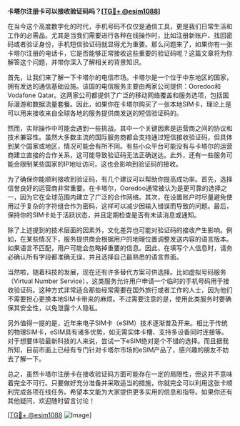 **卡塔尔注册卡可以接收验证码吗？[[TG💪+ @esim1088](https://t.me/s/esim1088)]**

在当今这个高度数字化的时代，手机号码不仅仅是通信工具，更是我们日常生活和工作的必需品。尤其是当我们需要进行各种在线操作时，比如注册新账户、找回密码或者验证身份，手机短信验证码就显得尤为重要。那么问题来了，如果你有一张卡塔尔注册的电话卡，它是否能够正常接收这些重要的验证码呢？这篇文章将为你解答这个问题，并带你深入了解相关的背景知识。

首先，让我们来了解一下卡塔尔的电信市场。卡塔尔是一个位于中东地区的国家，拥有发达的通信基础设施。该国的电信服务主要由两家公司提供：Ooredoo和Vodafone Qatar。这两家公司都提供了广泛的移动网络覆盖和服务选项，包括国际漫游和数据流量套餐。因此，如果你在卡塔尔购买了一张本地SIM卡，理论上是可以用来接收来自全球各地的服务提供商发送的短信验证码的。

然而，实际操作中可能会遇到一些挑战。其中一个关键因素是运营商之间的协议和技术兼容性。虽然大多数主流的国际服务商都会支持通过短信接收验证码，但具体到某个国家或地区，情况可能会有所不同。有些小众平台可能没有与卡塔尔的运营商建立直接的合作关系，这可能导致验证码无法正确送达。此外，还有一些服务可能会限制某些国家的IP地址访问，这也会影响到验证码的接收。

为了确保你能顺利接收到验证码，有几个建议可以帮助你提高成功率。首先，选择信誉良好的运营商非常重要。在卡塔尔，Ooredoo通常被认为是更可靠的选择之一，因为它在全球范围内建立了广泛的合作网络。其次，在设置账户时尽量避免使用过于复杂的字符组合作为密码，这样可以减少因输入错误而导致的问题。最后，保持你的SIM卡处于活跃状态，并且定期检查是否有未读消息或通知。

除了上述提到的技术层面的因素外，文化差异也可能对验证码的接收产生影响。例如，在某些情况下，服务提供商会根据用户的地理位置调整发送内容的语言版本。如果语言不匹配，用户可能会忽略掉重要的信息。因此，在填写个人信息时，请务必确认所有字段都准确无误，并且选择自己最熟悉的语言界面。

当然啦，随着科技的发展，现在还有许多替代方案可供选择。比如虚拟号码服务（Virtual Number Service），这类服务允许用户申请一个临时的手机号码用于接收验证码。这种方式非常适合那些经常需要在国外旅行或者工作的人士，因为他们不需要担心更换本地SIM卡带来的麻烦。不过需要注意的是，使用此类服务时要确保其安全性，以免泄露个人隐私。

另外值得一提的是，近年来电子SIM卡（eSIM）技术逐渐普及开来。相比于传统的物理SIM卡，eSIM具有诸多优势，如无需实体卡槽、支持多设备同时连接等。对于想要体验最新科技的人来说，尝试一下eSIM绝对是个不错的选择。而且据我所知，目前市面上已经有专门针对卡塔尔市场的eSIM产品了，感兴趣的朋友不妨去了解一下。

总之，虽然卡塔尔注册卡在接收验证码方面可能存在一定的局限性，但这并不意味着完全不可行。只要做好充分准备并采取适当的措施，你就完全可以利用这张卡顺利完成各项在线任务。希望本文能为大家提供更多实用的信息和指导。如果你还有其他疑问，欢迎随时留言讨论！

[[TG💪+ @esim1088](https://t.me/s/esim1088) ![Image](https://i.postimg.cc/4NQfJmqS/Snipaste-2025-05-13-00-14-12.png)]
